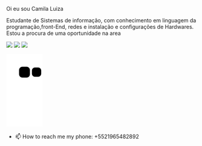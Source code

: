Oi eu sou Camila Luiza

Estudante de Sistemas de informação, com conhecimento em linguagem da programação,front-End, redes e instalação e configurações de Hardwares.
Estou a procura de uma oportunidade na area
 
<div> 
  <a href="https://www.instagram.com/camilaluyza/" target="_blank"><img src="https://img.shields.io/badge/-Instagram-%23E4405F?style=for-the-badge&logo=instagram&logoColor=white" target="_blank"></a>
  <a href = "mailto: camilaluyza@gmail.com"><img src="https://img.shields.io/badge/-Gmail-%23333?style=for-the-badge&logo=gmail&logoColor=white" target="_blank"></a>
  <a href="https://www.linkedin.com/in/camilaluyza/" target="_blank"><img src="https://img.shields.io/badge/-LinkedIn-%230077B5?style=for-the-badge&logo=linkedin&logoColor=white" target="_blank"></a> 
 
  ![Snake animation](https://github.com/rafaballerini/rafaballerini/blob/output/github-contribution-grid-snake.svg)
 
</div>
 
- 📫 How to reach me my phone: +5521965482892 

<!---
camilaluyza/camilaluyza is a ✨ special ✨ repository because its `README.md` (this file) appears on your GitHub profile.
You can click the Preview link to take a look at your changes.
--->
